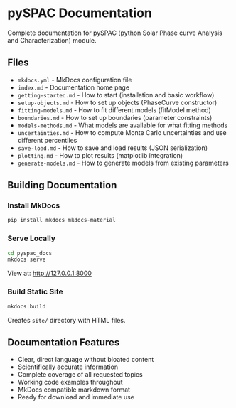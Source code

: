 # pySPAC Documentation

Complete documentation for pySPAC (python Solar Phase curve Analysis and Characterization) module.

## Files

- `mkdocs.yml` - MkDocs configuration file
- `index.md` - Documentation home page
- `getting-started.md` - How to start (installation and basic workflow)
- `setup-objects.md` - How to set up objects (PhaseCurve constructor)
- `fitting-models.md` - How to fit different models (fitModel method)
- `boundaries.md` - How to set up boundaries (parameter constraints)
- `models-methods.md` - What models are available for what fitting methods
- `uncertainties.md` - How to compute Monte Carlo uncertainties and use different percentiles
- `save-load.md` - How to save and load results (JSON serialization)
- `plotting.md` - How to plot results (matplotlib integration)
- `generate-models.md` - How to generate models from existing parameters

## Building Documentation

### Install MkDocs

```bash
pip install mkdocs mkdocs-material
```

### Serve Locally

```bash
cd pyspac_docs
mkdocs serve
```

View at: http://127.0.0.1:8000

### Build Static Site

```bash
mkdocs build
```

Creates `site/` directory with HTML files.

## Documentation Features

- Clear, direct language without bloated content
- Scientifically accurate information
- Complete coverage of all requested topics
- Working code examples throughout
- MkDocs compatible markdown format
- Ready for download and immediate use
